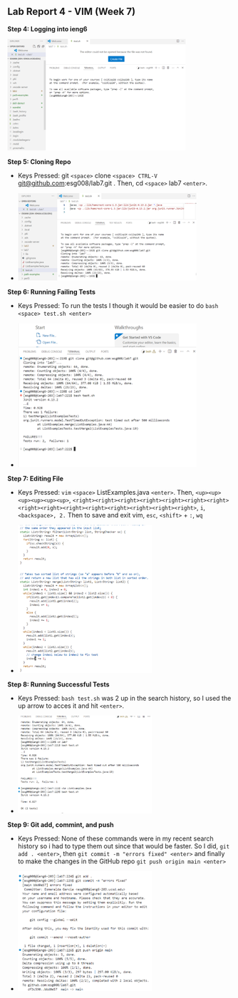 ## Lab Report 4 - VIM (Week 7)

**Step 4: Logging into ieng6**

<img src="log_in_ieng6.png" alt="Test Results" width="400"/>

**Step 5: Cloning Repo**
* Keys Pressed: git `<space>` clone `<space> CTRL-V` git@github.com:esg008/lab7.git <enter>. Then, cd `<space>` lab7 `<enter>`.
  
- <img src="git_clone.png" alt="Test Results" width="400"/>

**Step 6: Running Failing Tests**
* Keys Pressed: To run the tests I though it would be easier to do `bash <space> test.sh <enter>`
- <img src="run_failing_tests.png" alt="Test Results" width="400"/>

**Step 7: Editing File**
* Keys Pressed: `vim` `<space>`  ListExamples.java `<enter>`. Then, `<up><up><up><up><up><up>`, `<right><right><right><right><right><right><right><right><right><right><right><right><right><right><right>`, `i`, `<backspace>, 2.` Then to save and exit vim, `esc`, `<shift>` + `:`, `wq`
- <img src="file_edit.png" alt="Test Results" width="300"/>

**Step 8: Running Successful Tests**
* Keys Pressed: `bash test.sh` was 2 up in the search history, so I used the up arrow to acces it and hit `<enter>`.
- <img src="run_fixed_tests.png" alt="Test Results" width="300"/>

**Step 9: Git add, commint, and push**
* Keys Pressed: None of these commands were in my recent search history so i had to type them out since that would be faster. So I did, `git add . <enter>`, then `git commit -m "errors fixed" <enter>` and finally to make the changes in the GitHub repo `git push origin main <enter>`
  
- <img src="git_add_commit_push.png" alt="Test Results" width="300"/>






  

